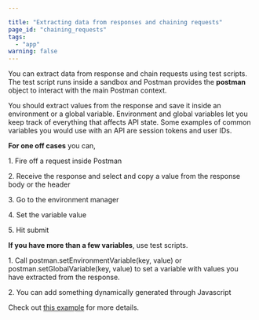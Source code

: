 ```yaml
---

title: "Extracting data from responses and chaining requests"
page_id: "chaining_requests"
tags: 
  - "app"
warning: false
---
```

You can extract data from response and chain requests using test scripts. The test script runs inside a sandbox and Postman provides the **postman** object to interact with the main Postman context.

You should extract values from the response and save it inside an environment or a global variable. Environment and global variables let you keep track of everything that affects API state. Some examples of common variables you would use with an API are session tokens and user IDs.

**For one off cases** you can,

1\. Fire off a request inside Postman

2\. Receive the response and select and copy a value from the response body or the header

3\. Go to the environment manager

4\. Set the variable value

5\. Hit submit

**If you have more than a few variables**, use test scripts.

1\. Call postman.setEnvironmentVariable(key, value) or postman.setGlobalVariable(key, value) to set a variable with values you have extracted from the response. 

2\. You can add something dynamically generated through Javascript

Check out [this example][0] for more details.


[0]: http://blog.getpostman.com/2014/01/27/extracting-data-from-responses-and-chaining-requests/
